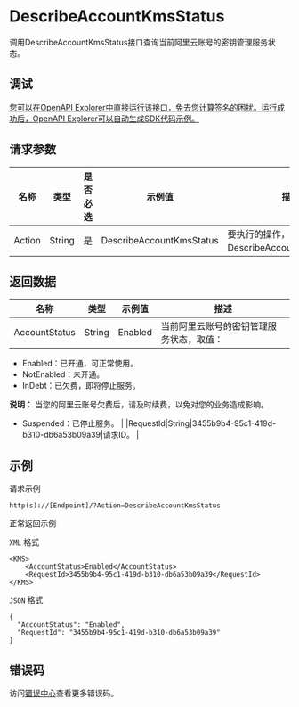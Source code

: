 # DescribeAccountKmsStatus

调用DescribeAccountKmsStatus接口查询当前阿里云账号的密钥管理服务状态。

## 调试

[您可以在OpenAPI Explorer中直接运行该接口，免去您计算签名的困扰。运行成功后，OpenAPI Explorer可以自动生成SDK代码示例。](https://api.aliyun.com/#product=Kms&api=DescribeAccountKmsStatus&type=RPC&version=2016-01-20)

## 请求参数

|名称|类型|是否必选|示例值|描述|
|--|--|----|---|--|
|Action|String|是|DescribeAccountKmsStatus|要执行的操作，取值：DescribeAccountKmsStatus。 |

## 返回数据

|名称|类型|示例值|描述|
|--|--|---|--|
|AccountStatus|String|Enabled|当前阿里云账号的密钥管理服务状态，取值：

 -   Enabled：已开通，可正常使用。
-   NotEnabled：未开通。
-   InDebt：已欠费，即将停止服务。

**说明：** 当您的阿里云账号欠费后，请及时续费，以免对您的业务造成影响。

-   Suspended：已停止服务。 |
|RequestId|String|3455b9b4-95c1-419d-b310-db6a53b09a39|请求ID。 |

## 示例

请求示例

```
http(s)://[Endpoint]/?Action=DescribeAccountKmsStatus
```

正常返回示例

`XML` 格式

```
<KMS>
    <AccountStatus>Enabled</AccountStatus>
    <RequestId>3455b9b4-95c1-419d-b310-db6a53b09a39</RequestId>
</KMS>
```

`JSON` 格式

```
{
  "AccountStatus": "Enabled",
  "RequestId": "3455b9b4-95c1-419d-b310-db6a53b09a39"
}
```

## 错误码

访问[错误中心](https://error-center.alibabacloud.com/status/product/Kms)查看更多错误码。

